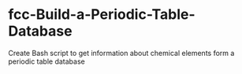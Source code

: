 # fcc-Build-a-Periodic-Table-Database
Create Bash script to get information about chemical elements form a periodic table database

